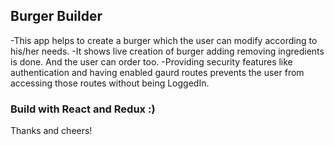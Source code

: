 ## Burger Builder

-This app helps to create a burger which the user can modify according to his/her needs.
-It shows live creation of burger adding removing ingredients is done. And the user can order too.
-Providing security features like authentication and having enabled gaurd routes prevents the user from accessing those routes without being LoggedIn.

### Build with React and Redux :)

Thanks and cheers!
